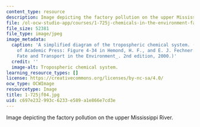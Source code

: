 ```yaml
---
content_type: resource
description: Image depicting the factory pollution on the upper Mississippi River.
file: /ol-ocw-studio-app/courses/1-725j-chemicals-in-the-environment-fate-and-transport-fall-2004/c697e232993c6233e589a1e866e7cd3e_1-725jf04.jpg
file_size: 52381
file_type: image/jpeg
image_metadata:
  caption: 'A simplified diagram of the tropospheric chemical system. (Image courtesy
    of Academic Press: Figure 4-34 in Hemond, H. F., and E. J. Fechner. _Chemical
    Fate and Transport in the Environment_. 2nd edition, 2000.)'
  credit: ''
  image-alt: Tropospheric chemical system.
learning_resource_types: []
license: https://creativecommons.org/licenses/by-nc-sa/4.0/
ocw_type: OCWImage
resourcetype: Image
title: 1-725jf04.jpg
uid: c697e232-993c-6233-e589-a1e866e7cd3e
---
```

Image depicting the factory pollution on the upper Mississippi River.